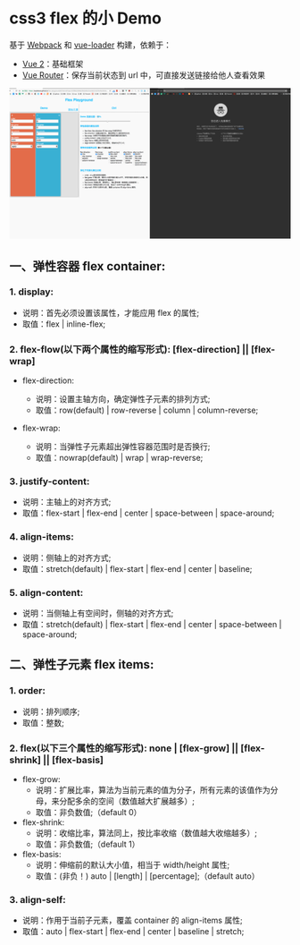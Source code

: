# css3 flex 的小 Demo
基于 [Webpack](http://webpack.github.io) 和 [vue-loader](https://github.com/vuejs/vue-loader) 构建，依赖于：

* [Vue 2](http://vuejs.org/)：基础框架
* [Vue Router](https://router.vuejs.org/zh-cn/)：保存当前状态到 url 中，可直接发送链接给他人查看效果

![gif](https://github.com/BuptStEve/flex-playground/blob/master/static/flex-playground.gif)

## 一、弹性容器 flex container:
### 1. display:
* 说明：首先必须设置该属性，才能应用 flex 的属性;
* 取值：flex | inline-flex;

### 2. flex-flow(以下两个属性的缩写形式): [flex-direction] || [flex-wrap]
* flex-direction:
    * 说明：设置主轴方向，确定弹性子元素的排列方式;
    * 取值：row(default) | row-reverse | column | column-reverse;

* flex-wrap:
    * 说明：当弹性子元素超出弹性容器范围时是否换行;
    * 取值：nowrap(default) | wrap | wrap-reverse;

### 3. justify-content:
* 说明：主轴上的对齐方式;
* 取值：flex-start | flex-end | center | space-between | space-around;

### 4. align-items:
* 说明：侧轴上的对齐方式;
* 取值：stretch(default) | flex-start | flex-end | center | baseline;

### 5. align-content:
* 说明：当侧轴上有空间时，侧轴的对齐方式;
* 取值：stretch(default) | flex-start | flex-end | center | space-between | space-around;

## 二、弹性子元素 flex items:
### 1. order:
* 说明：排列顺序;
* 取值：整数;

### 2. flex(以下三个属性的缩写形式): none | [flex-grow] || [flex-shrink] || [flex-basis]
* flex-grow:
    * 说明：扩展比率，算法为当前元素的值为分子，所有元素的该值作为分母，来分配多余的空间（数值越大扩展越多）;
    * 取值：非负数值;（default 0）
* flex-shrink:
    * 说明：收缩比率，算法同上，按比率收缩（数值越大收缩越多）;
    * 取值：非负数值;（default 1）
* flex-basis:
    * 说明：伸缩前的默认大小值，相当于 width/height 属性;
    * 取值：(非负！) auto | [length] | [percentage];（default auto）

### 3. align-self:
* 说明：作用于当前子元素，覆盖 container 的 align-items 属性;
* 取值：auto | flex-start | flex-end | center | baseline | stretch;
